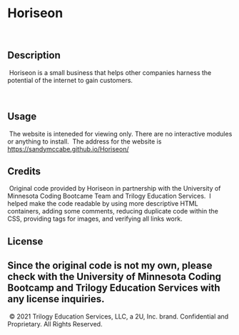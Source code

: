 # Horiseon
​
## Description
​
Horiseon is a small business that helps other companies harness the potential of the internet to gain customers.

​
## Usage
​
The website is inteneded for viewing only.  There are no interactive modules or anything to install.
​
The address for the website is https://sandymccabe.github.io/Horiseon/
​
​
## Credits
​
Original code provided by Horiseon in partnership with the University of Minnesota Coding Bootcame Team and Trilogy Education Services.
​
I helped make the code readable by using more descriptive HTML containers, adding some comments, reducing duplicate code within the CSS, providing tags for images, and verifying all links work.
​​
​
## License
​
Since the original code is not my own, please check with the University of Minnesota Coding Bootcamp and Trilogy Education Services with any license inquiries.
​
---
​
© 2021 Trilogy Education Services, LLC, a 2U, Inc. brand. Confidential and Proprietary. All Rights Reserved.

